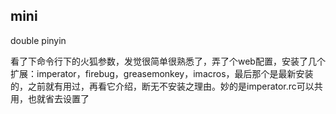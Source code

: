 mini
------
double pinyin

看了下命令行下的火狐参数，发觉很简单很熟悉了，弄了个web配置，安装了几个扩展：imperator，firebug，greasemonkey，imacros，最后那个是最新安装的，之前就有用过，再看它介绍，断无不安装之理由。妙的是imperator.rc可以共用，也就省去设置了
